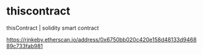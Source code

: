 # thiscontract
thisContract | solidity smart contract

https://rinkeby.etherscan.io/address/0x6750bb020c420e158d48133d946889c733fab981
